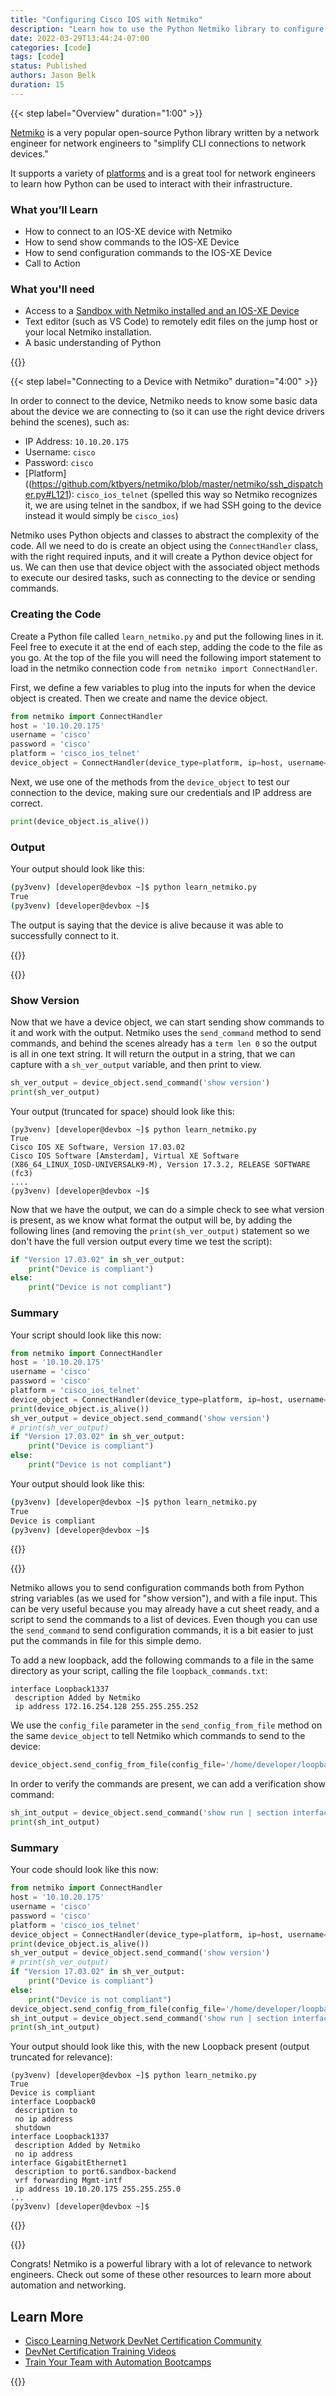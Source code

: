 ```yaml
---
title: "Configuring Cisco IOS with Netmiko"
description: "Learn how to use the Python Netmiko library to configure Cisco IOS"
date: 2022-03-29T13:44:24-07:00
categories: [code]
tags: [code]
status: Published
authors: Jason Belk
duration: 15
---
```


{{< step label="Overview" duration="1:00" >}}

[Netmiko](https://github.com/ktbyers/netmiko/tree/master) is a very popular open-source Python library written by a network engineer for network engineers to "simplify CLI connections to network devices."

It supports a variety of [platforms](https://github.com/ktbyers/netmiko/blob/master/PLATFORMS.md) and is a great tool for network engineers to learn how Python can be used to interact with their infrastructure.

### What you’ll Learn

- How to connect to an IOS-XE device with Netmiko
- How to send show commands to the IOS-XE Device
- How to send configuration commands to the IOS-XE Device
- Call to Action

### What you'll need

- Access to a [Sandbox with Netmiko installed and an IOS-XE Device](https://devnetsandbox.cisco.com/RM/Diagram/Index/43964e62-a13c-4929-bde7-a2f68ad6b27c?diagramType=Topology)
- Text editor (such as VS Code) to remotely edit files on the jump host or your local Netmiko installation.
- A basic understanding of Python

{{</step >}}

{{< step label="Connecting to a Device with Netmiko" duration="4:00" >}}

In order to connect to the device, Netmiko needs to know some basic data about the device we are connecting to (so it can use the right device drivers behind the scenes), such as:

- IP Address: `10.10.20.175`
- Username: `cisco`
- Password: `cisco`
- [Platform]((<https://github.com/ktbyers/netmiko/blob/master/netmiko/ssh_dispatcher.py#L121>): `cisco_ios_telnet` (spelled this way so Netmiko recognizes it, we are using telnet in the sandbox, if we had SSH going to the device instead it would simply be `cisco_ios`)

Netmiko uses Python objects and classes to abstract the complexity of the code. All we need to do is create an object using the `ConnectHandler` class, with the right required inputs, and it will create a Python device object for us. We can then use that device object with the associated object methods to execute our desired tasks, such as connecting to the device or sending commands.

### Creating the Code

Create a Python file called `learn_netmiko.py` and put the following lines in it. Feel free to execute it at the end of each step, adding the code to the file as you go. At the top of the file you will need the following import statement to load in the netmiko connection code `from netmiko import ConnectHandler`.

First, we define a few variables to plug into the inputs for when the device object is created. Then we create and name the device object.

```python
from netmiko import ConnectHandler
host = '10.10.20.175'
username = 'cisco'
password = 'cisco'
platform = 'cisco_ios_telnet'
device_object = ConnectHandler(device_type=platform, ip=host, username=username, password=password)
```

Next, we use one of the methods from the `device_object` to test our connection to the device, making sure our credentials and IP address are correct.

```python
print(device_object.is_alive())
```

### Output

Your output should look like this:

```bash
(py3venv) [developer@devbox ~]$ python learn_netmiko.py
True
(py3venv) [developer@devbox ~]$
```

The output is saying that the device is alive because it was able to successfully connect to it.

{{</step >}}

{{<step label="How to Send Show Commands" duration="5:00" >}}

### Show Version

Now that we have a device object, we can start sending show commands to it and work with the output. Netmiko uses the `send_command` method to send commands, and behind the scenes already has a `term len 0` so the output is all in one text string. It will return the output in a string, that we can capture with a `sh_ver_output` variable, and then print to view.

```python
sh_ver_output = device_object.send_command('show version')
print(sh_ver_output)
```

Your output (truncated for space) should look like this:

```
(py3venv) [developer@devbox ~]$ python learn_netmiko.py
True
Cisco IOS XE Software, Version 17.03.02
Cisco IOS Software [Amsterdam], Virtual XE Software (X86_64_LINUX_IOSD-UNIVERSALK9-M), Version 17.3.2, RELEASE SOFTWARE (fc3)
....
(py3venv) [developer@devbox ~]$
```

Now that we have the output, we can do a simple check to see what version is present, as we know what format the output will be, by adding the following lines (and removing the `print(sh_ver_output)` statement so we don't have the full version output every time we test the script):

```python
if "Version 17.03.02" in sh_ver_output:
    print("Device is compliant")
else:
    print("Device is not compliant")
```

### Summary

Your script should look like this now:

```python
from netmiko import ConnectHandler
host = '10.10.20.175'
username = 'cisco'
password = 'cisco'
platform = 'cisco_ios_telnet'
device_object = ConnectHandler(device_type=platform, ip=host, username=username, password=password)
print(device_object.is_alive())
sh_ver_output = device_object.send_command('show version')
# print(sh_ver_output)
if "Version 17.03.02" in sh_ver_output:
    print("Device is compliant")
else:
    print("Device is not compliant")
```

Your output should look like this:

```bash
(py3venv) [developer@devbox ~]$ python learn_netmiko.py
True
Device is compliant
(py3venv) [developer@devbox ~]$
```

{{</step >}}

{{<step label="How to Send Configuration Commands" duration="5:00" >}}

Netmiko allows you to send configuration commands both from Python string variables (as we used for "show version"), and with a file input. This can be very useful because you may already have a cut sheet ready, and a script to send the commands to a list of devices. Even though you can use the `send_command` to send configuration commands, it is a bit easier to just put the commands in file for this simple demo.

To add a new loopback, add the following commands to a file in the same directory as your script, calling the file `loopback_commands.txt`:

```
interface Loopback1337
 description Added by Netmiko
 ip address 172.16.254.128 255.255.255.252
```

We use the `config_file` parameter in the `send_config_from_file` method on the same `device_object` to tell Netmiko which commands to send to the device:

```python
device_object.send_config_from_file(config_file='/home/developer/loopback_commands.txt')
```

In order to verify the commands are present, we can add a verification show command:

```python
sh_int_output = device_object.send_command('show run | section interface')
print(sh_int_output)
```

### Summary

Your code should look like this now:

```python
from netmiko import ConnectHandler
host = '10.10.20.175'
username = 'cisco'
password = 'cisco'
platform = 'cisco_ios_telnet'
device_object = ConnectHandler(device_type=platform, ip=host, username=username, password=password)
print(device_object.is_alive())
sh_ver_output = device_object.send_command('show version')
# print(sh_ver_output)
if "Version 17.03.02" in sh_ver_output:
    print("Device is compliant")
else:
    print("Device is not compliant")
device_object.send_config_from_file(config_file='/home/developer/loopback_commands.txt')
sh_int_output = device_object.send_command('show run | section interface')
print(sh_int_output)
```

Your output should look like this, with the new Loopback present (output truncated for relevance):

```
(py3venv) [developer@devbox ~]$ python learn_netmiko.py
True
Device is compliant
interface Loopback0
 description to
 no ip address
 shutdown
interface Loopback1337
 description Added by Netmiko
 no ip address
interface GigabitEthernet1
 description to port6.sandbox-backend
 vrf forwarding Mgmt-intf
 ip address 10.10.20.175 255.255.255.0
...
(py3venv) [developer@devbox ~]$
```

{{</step >}}

{{<step label="Congratulations" duration="1:00" >}}

Congrats! Netmiko is a powerful library with a lot of relevance to network engineers. Check out some of these other resources to learn more about automation and networking.

## Learn More

- [Cisco Learning Network DevNet Certification Community](https://learningnetwork.cisco.com/s/topic/0TO3i0000008jY5GAI/devnet-certifications-community)
- [DevNet Certification Training Videos](https://learningnetwork.cisco.com/s/devnet-training-videos)
- [Train Your Team with Automation Bootcamps](https://developer.cisco.com/automation-bootcamp/)

{{</step >}}
